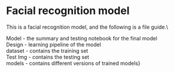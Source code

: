 # Facial recognition model
This is a facial recognition model, and the following is a file guide.\

Model - the summary and testing notebook for the final model\
Design - learning pipeline of the model\
dataset - contains the training set\
Test Img - contains the testing set\
models - contains different versions of trained models}
